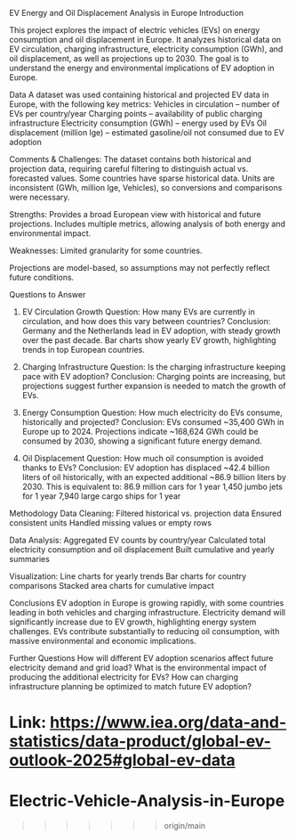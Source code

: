 EV Energy and Oil Displacement Analysis in Europe
Introduction

This project explores the impact of electric vehicles (EVs) on energy consumption and oil displacement in Europe. It analyzes historical data on EV circulation, charging infrastructure, electricity consumption (GWh), and oil displacement, as well as projections up to 2030. The goal is to understand the energy and environmental implications of EV adoption in Europe.

Data
A dataset was used containing historical and projected EV data in Europe, with the following key metrics:
Vehicles in circulation – number of EVs per country/year
Charging points – availability of public charging infrastructure
Electricity consumption (GWh) – energy used by EVs
Oil displacement (million lge) – estimated gasoline/oil not consumed due to EV adoption

Comments & Challenges:
The dataset contains both historical and projection data, requiring careful filtering to distinguish actual vs. forecasted values.
Some countries have sparse historical data.
Units are inconsistent (GWh, million lge, Vehicles), so conversions and comparisons were necessary.

Strengths:
Provides a broad European view with historical and future projections.
Includes multiple metrics, allowing analysis of both energy and environmental impact.

Weaknesses:
Limited granularity for some countries.

Projections are model-based, so assumptions may not perfectly reflect future conditions.

Questions to Answer

1. EV Circulation Growth
Question: How many EVs are currently in circulation, and how does this vary between countries?
Conclusion: Germany and the Netherlands lead in EV adoption, with steady growth over the past decade. Bar charts show yearly EV growth, highlighting trends in top European countries.

2. Charging Infrastructure
Question: Is the charging infrastructure keeping pace with EV adoption?
Conclusion: Charging points are increasing, but projections suggest further expansion is needed to match the growth of EVs.

3. Energy Consumption
Question: How much electricity do EVs consume, historically and projected?
Conclusion: EVs consumed ~35,400 GWh in Europe up to 2024. Projections indicate ~168,624 GWh could be consumed by 2030, showing a significant future energy demand.

4. Oil Displacement
Question: How much oil consumption is avoided thanks to EVs?
Conclusion: EV adoption has displaced ~42.4 billion liters of oil historically, with an expected additional ~86.9 billion liters by 2030. This is equivalent to:
86.9 million cars for 1 year
1,450 jumbo jets for 1 year
7,940 large cargo ships for 1 year

Methodology
Data Cleaning:
Filtered historical vs. projection data
Ensured consistent units
Handled missing values or empty rows

Data Analysis:
Aggregated EV counts by country/year
Calculated total electricity consumption and oil displacement
Built cumulative and yearly summaries

Visualization:
Line charts for yearly trends
Bar charts for country comparisons
Stacked area charts for cumulative impact


Conclusions
EV adoption in Europe is growing rapidly, with some countries leading in both vehicles and charging infrastructure.
Electricity demand will significantly increase due to EV growth, highlighting energy system challenges.
EVs contribute substantially to reducing oil consumption, with massive environmental and economic implications.

Further Questions
How will different EV adoption scenarios affect future electricity demand and grid load?
What is the environmental impact of producing the additional electricity for EVs?
How can charging infrastructure planning be optimized to match future EV adoption?

Link: 
https://www.iea.org/data-and-statistics/data-product/global-ev-outlook-2025#global-ev-data 
=======
# Electric-Vehicle-Analysis-in-Europe
>>>>>>> origin/main
